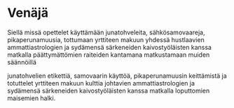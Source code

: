# Venäjä

Siellä missä opettelet 
käyttämään junatohveleita, sähkösamovaareja, pikaperunamuusia,
tottumaan yrttiteen makuun 
yhdessä hustlaavien ammattiastrologien ja sydämensä särkeneiden kaivostyöläisten kanssa
matkalla päättymättömien raiteiden kantamana
matkustamaan muiden säännöillä



junatohvelien etikettiä, samovaarin käyttöä, pikaperunamuusin keittämistä ja totuttelet yrttiteen makuun kulttia johtavien ammattiastrologien ja sydämensä särkeneiden kaivostyöläisten kanssa matkalla loputtomien maisemien halki.
